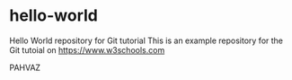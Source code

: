 # hello-world
Hello World repository for Git tutorial
This is an example repository for the Git tutoial on https://www.w3schools.com

PAHVAZ
